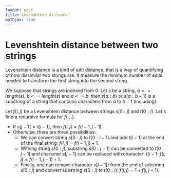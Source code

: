 ```yaml
---
layout: post
title: Levenshtein distance
mathjax: true
---
```


Levenshtein distance between two strings
=====================

Levenshtein distance is a kind of edit distance, that is a way of quantifying of how dissimilar two strings are. It measure the minimum number of edits needed to transform the first string into the second string.

We suppose that strings are indexed from 0. Let $s$ be a string, $a <= length(s)$, $b <= length(s)$ and $a <= b$, then $s[a:b)$ or $s[a:b-1]$ is a substring of a string that contains characters from $a$ to $b-1$ (including).

Let $f(i, j)$ be a Levenshtein distance between strings $s[0:j)$ and $t(0:i)$. Let's find a recursive formula for $f(., .)$.

* If $s[j - 1] = t[i - 1]$, then $f(i, j) = f(i - 1, j - 1)$.
* Otherwise, there are three possibilities:
  * We can convert string $s[0:j)$ to $t[0:i - 1)$ and add $t[i - 1]$ at the end of the final string: $f(i, j) = f(i - 1, j) + 1$.
  * Withing string $s[0:j)$, substring $s[0:j - 1)$ can be converted to $t[0:j-1)$ and character $s[j - 1]$ can be replaced with character: $t[i - 1$: $f(i, j) = f(i - 1, j - 1) + 1$.
  * Finally, one can remove character $s[j - 1])$ from the end of substring $s[0: j)$ and convert substring $s[0:j)$ to $t[0:i)$: $f(i, j) = 1 + f(i, j - 1)$.
